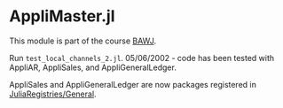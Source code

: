 # AppliMaster.jl

This module is part of the course [BAWJ](https://www.appligate.nl/BAWJ/).

Run `test_local_channels_2.jl`. 05/06/2002 - code has been tested with AppliAR, AppliSales, and AppliGeneralLedger.

AppliSales and AppliGeneralLedger are now packages registered in [JuliaRegistries/General](https://github.com/JuliaRegistries/General/tree/master/A).
